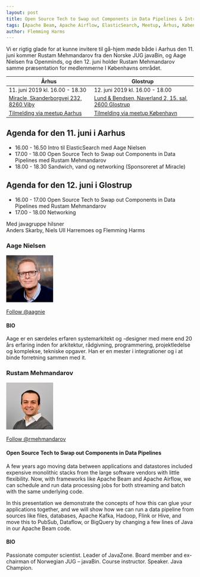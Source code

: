 ```yaml
---
layout: post
title: Open Source Tech to Swap out Components in Data Pipelines & Intro til ElasticSearch
tags: [Apache Beam, Apache Airflow, ElasticSearch, Meetup, Århus, København]
author: Flemming Harms
---
```


Vi er rigtig glade for at kunne invitere til gå-hjem møde både i Aarhus den 11. juni kommer Rustam Mehmandarov fra den Norske JUG javaBin, og Aage Nielsen fra Openminds, og den 12. juni holder Rustam Mehmandarov samme præsentation for medlemmerne I Københavns området.


| Århus                                                                  | Glostrup                      |
| --------------------------------------------------------------------------- | ------------------------------ |
| 11\. juni 2019 kl. 16.00 - 18.30                                           | 12\. juni 2019 kl. 16.00 - 18.00 |
| [Miracle, Skanderborgvej 232, 8260 Viby](https://goo.gl/maps/fjfCnK5ige67pviG9) | [Lund & Bendsen, Naverland 2, 15. sal, 2600 Glostrup](https://goo.gl/maps/Z5Z5UvogyCuQg3iJ7)
| [Tilmelding via meetup Aarhus](https://www.meetup.com/Aarhus-Javagruppen-Meetup/events/261858560/) | [Tilmelding via meetup København](https://www.meetup.com/Copenhagen-Javagruppen-Meetup/events/261890386/) |

<!-- more --> 

## Agenda for den 11\. juni i Aarhus 
- 16.00 - 16.50 Intro til ElasticSearch med Aage Nielsen
- 17.00 - 18.00 Open Source Tech to Swap out Components in Data Pipelines med Rustam Mehmandarov
- 18.00 - 18.30 Sandwich, vand og networking (Sponsoreret af Miracle)

## Agenda for den 12\. juni i Glostrup 
- 16.00 - 17.00 Open Source Tech to Swap out Components in Data Pipelines med Rustam Mehmandarov
- 17.00 - 18.00 Networking


Med javagruppe hilsner  
Anders Skarby, Niels Ull Harremoes og Flemming Harms

### Aage Nielsen
<img src="/assets/img/speakers/Aage-Nielsen-openminds.jpg" style="width: 25%;height: auto; margin: 0;padding: 0;">

<a class="twitter-follow-button" href="https://twitter.com/aagnie" data-size="large">Follow @aagnie</a>

#### BIO
Aage er en særdeles erfaren systemarkitekt og -designer med mere end 20 års erfaring inden for arkitektur, rådgivning, programmering, projektledelse og komplekse, tekniske opgaver. Han er en mester i integrationer og i at binde forretning sammen med it.

### Rustam Mehmandarov
<img src="/assets/img/speakers/Rustam-Mehmandarov.jpg" style="width: 25%;height: auto; margin: 0;padding: 0;">

<a class="twitter-follow-button" href="https://twitter.com/rmehmandarov" data-size="large">Follow @rmehmandarov</a>

#### Open Source Tech to Swap out Components in Data Pipelines

A few years ago moving data between applications and datastores included expensive monolithic stacks from the large software vendors with little flexibility. Now, with frameworks like Apache Beam and Apache Airflow, we can schedule and run data processing jobs for both streaming and batch with the same underlying code.

In this presentation we demonstrate the concepts of how this can glue your applications together, and we will show how we can run a data pipeline from sources like files, databases, Apache Kafka, Hadoop, Flink or  Hive, and move this to PubSub, Dataflow, or BigQuery by changing a few lines of Java in our Apache Beam code.

#### BIO
Passionate computer scientist. Leader of JavaZone. Board member and ex-chairman of Norwegian JUG – javaBin. Course instructor. Speaker. Java Champion.